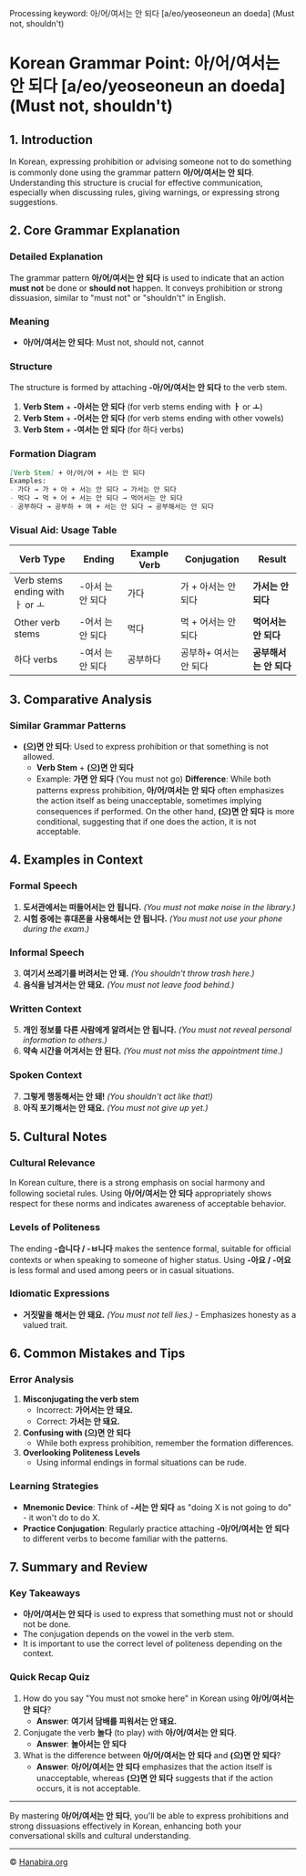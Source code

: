 Processing keyword: 아/어/여서는 안 되다 [a/eo/yeoseoneun an doeda] (Must not, shouldn't)
# Korean Grammar Point: 아/어/여서는 안 되다 [a/eo/yeoseoneun an doeda] (Must not, shouldn't)

## 1. Introduction
In Korean, expressing prohibition or advising someone not to do something is commonly done using the grammar pattern **아/어/여서는 안 되다**. Understanding this structure is crucial for effective communication, especially when discussing rules, giving warnings, or expressing strong suggestions.
## 2. Core Grammar Explanation
### Detailed Explanation
The grammar pattern **아/어/여서는 안 되다** is used to indicate that an action **must not** be done or **should not** happen. It conveys prohibition or strong dissuasion, similar to "must not" or "shouldn't" in English.
### Meaning
- **아/어/여서는 안 되다**: Must not, should not, cannot
### Structure
The structure is formed by attaching **-아/어/여서는 안 되다** to the verb stem.
1. **Verb Stem** + **-아서는 안 되다** (for verb stems ending with **ㅏ** or **ㅗ**)
2. **Verb Stem** + **-어서는 안 되다** (for verb stems ending with other vowels)
3. **Verb Stem** + **-여서는 안 되다** (for 하다 verbs)
### Formation Diagram
```markdown
[Verb Stem] + 아/어/여 + 서는 안 되다
Examples:
- 가다 → 가 + 아 + 서는 안 되다 → 가서는 안 되다
- 먹다 → 먹 + 어 + 서는 안 되다 → 먹어서는 안 되다
- 공부하다 → 공부하 + 여 + 서는 안 되다 → 공부해서는 안 되다
```
### Visual Aid: Usage Table
| Verb Type        | Ending                 | Example Verb | Conjugation                  | Result                     |
|------------------|------------------------|--------------|------------------------------|----------------------------|
| Verb stems ending with ㅏ or ㅗ | -아서 는 안 되다       | 가다         | 가 + 아서는 안 되다           | **가서는 안 되다**          |
| Other verb stems | -어서 는 안 되다       | 먹다         | 먹 + 어서는 안 되다           | **먹어서는 안 되다**        |
| 하다 verbs       | -여서 는 안 되다       | 공부하다      | 공부하+ 여서는 안 되다        | **공부해서는 안 되다**      |
## 3. Comparative Analysis
### Similar Grammar Patterns
- **(으)면 안 되다**: Used to express prohibition or that something is not allowed.
  - **Verb Stem** + **(으)면 안 되다**
  - Example: **가면 안 되다** (You must not go)
**Difference**: While both patterns express prohibition, **아/어/여서는 안 되다** often emphasizes the action itself as being unacceptable, sometimes implying consequences if performed. On the other hand, **(으)면 안 되다** is more conditional, suggesting that if one does the action, it is not acceptable.
## 4. Examples in Context
### Formal Speech
1. **도서관에서는 떠들어서는 안 됩니다.**
   *(You must not make noise in the library.)*
2. **시험 중에는 휴대폰을 사용해서는 안 됩니다.**
   *(You must not use your phone during the exam.)*
### Informal Speech
3. **여기서 쓰레기를 버려서는 안 돼.**
   *(You shouldn't throw trash here.)*
4. **음식을 남겨서는 안 돼요.**
   *(You must not leave food behind.)*
### Written Context
5. **개인 정보를 다른 사람에게 알려서는 안 됩니다.**
   *(You must not reveal personal information to others.)*
6. **약속 시간을 어겨서는 안 된다.**
   *(You must not miss the appointment time.)*
### Spoken Context
7. **그렇게 행동해서는 안 돼!**
   *(You shouldn't act like that!)*
8. **아직 포기해서는 안 돼요.**
   *(You must not give up yet.)*
## 5. Cultural Notes
### Cultural Relevance
In Korean culture, there is a strong emphasis on social harmony and following societal rules. Using **아/어/여서는 안 되다** appropriately shows respect for these norms and indicates awareness of acceptable behavior.
### Levels of Politeness
The ending **-습니다 / -ㅂ니다** makes the sentence formal, suitable for official contexts or when speaking to someone of higher status. Using **-아요 / -어요** is less formal and used among peers or in casual situations.
### Idiomatic Expressions
- **거짓말을 해서는 안 돼요.**
  *(You must not tell lies.)* - Emphasizes honesty as a valued trait.
## 6. Common Mistakes and Tips
### Error Analysis
1. **Misconjugating the verb stem**
   - Incorrect: **가어서는 안 돼요.**
   - Correct: **가서는 안 돼요.**
2. **Confusing with (으)면 안 되다**
   - While both express prohibition, remember the formation differences.
3. **Overlooking Politeness Levels**
   - Using informal endings in formal situations can be rude.
### Learning Strategies
- **Mnemonic Device**: Think of **-서는 안 되다** as "doing X is not going to do" - it won't do to do X.
- **Practice Conjugation**: Regularly practice attaching **-아/어/여서는 안 되다** to different verbs to become familiar with the patterns.
## 7. Summary and Review
### Key Takeaways
- **아/어/여서는 안 되다** is used to express that something must not or should not be done.
- The conjugation depends on the vowel in the verb stem.
- It is important to use the correct level of politeness depending on the context.
### Quick Recap Quiz
1. How do you say "You must not smoke here" in Korean using **아/어/여서는 안 되다**?
   - **Answer**: **여기서 담배를 피워서는 안 돼요.**
2. Conjugate the verb **놀다** (to play) with **아/어/여서는 안 되다**.
   - **Answer**: **놀아서는 안 되다**
3. What is the difference between **아/어/여서는 안 되다** and **(으)면 안 되다**?
   - **Answer**: **아/어/여서는 안 되다** emphasizes that the action itself is unacceptable, whereas **(으)면 안 되다** suggests that if the action occurs, it is not acceptable.

---
By mastering **아/어/여서는 안 되다**, you'll be able to express prohibitions and strong dissuasions effectively in Korean, enhancing both your conversational skills and cultural understanding.

---
© [Hanabira.org](https://hanabira.org)
